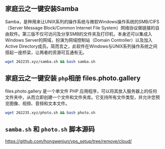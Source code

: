 ## 家庭云之一键安装Samba
Samba，是种用来让UNIX系列的操作系统与微软Windows操作系统的SMB/CIFS（Server Message Block/Common Internet File System）网络协议做链接的自由软件。第三版不仅可访问及分享SMB的文件夹及打印机，本身还可以集成入Windows Server的网域，扮演为网域控制站（Domain Controller）以及加入Active Directory成员。简而言之，此软件在Windows与UNIX系列操作系统之间搭起一座桥梁，让两者的资源可互通有无。

```bash
wget 262235.xyz/samba.sh && bash samba.sh
```

## 家庭云之一键安装 `php`相册 files.photo.gallery
files.photo.gallery 是一个单文件 PHP 应用程序，可以将其放入服务器上的任何文件夹中，从而立即创建一个文件和文件夹库。它支持所有文件类型，并允许您预览图像、视频、音频和文本文件。

```bash
wget 262235.xyz/photo.sh && bash photo.sh
```

## `samba.sh` 和 `photo.sh` 脚本源码
https://github.com/hongwenjun/vps_setup/tree/remove/cloud/